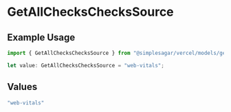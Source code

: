 # GetAllChecksChecksSource

## Example Usage

```typescript
import { GetAllChecksChecksSource } from "@simplesagar/vercel/models/getallchecksop.js";

let value: GetAllChecksChecksSource = "web-vitals";
```

## Values

```typescript
"web-vitals"
```